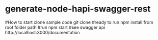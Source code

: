 # generate-node-hapi-swagger-rest

#How to start 
 clone sample code
 git clone <git clone path>
#ready to run
npm install from root folder path
#run
npm start 
#see swagger  api
http://localhost:3000/documentation